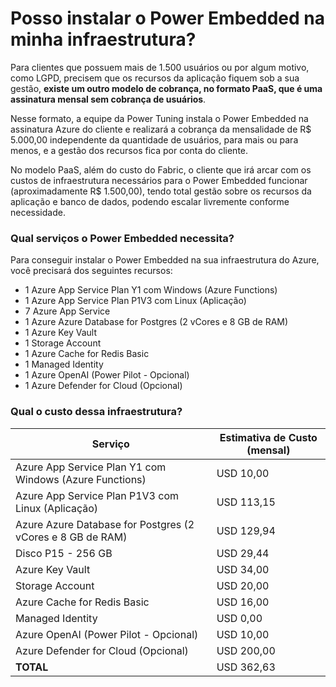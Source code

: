 # Posso instalar o Power Embedded na minha infraestrutura?

Para clientes que possuem mais de 1.500 usuários ou por algum motivo, como LGPD, precisem que os recursos da aplicação fiquem sob a sua gestão, **existe um outro modelo de cobrança, no formato PaaS, que é uma assinatura mensal sem cobrança de usuários**.

Nesse formato, a equipe da Power Tuning instala o Power Embedded na assinatura Azure do cliente e realizará a cobrança da mensalidade de R$ 5.000,00 independente da quantidade de usuários, para mais ou para menos, e a gestão dos recursos fica por conta do cliente.

No modelo PaaS, além do custo do Fabric, o cliente que irá arcar com os custos de infraestrutura necessários para o Power Embedded funcionar (aproximadamente R$ 1.500,00), tendo total gestão sobre os recursos da aplicação e banco de dados, podendo escalar livremente conforme necessidade.



### Qual serviços o Power Embedded necessita?

Para conseguir instalar o Power Embedded na sua infraestrutura do Azure, você precisará dos seguintes recursos:

* 1 Azure App Service Plan Y1 com Windows (Azure Functions)
* 1 Azure App Service Plan P1V3 com Linux (Aplicação)
* 7 Azure App Service
* 1 Azure Azure Database for Postgres (2 vCores e 8 GB de RAM)
* 1 Azure Key Vault
* 1 Storage Account
* 1 Azure Cache for Redis Basic
* 1 Managed Identity
* 1 Azure OpenAI (Power Pilot - Opcional)
* 1 Azure Defender for Cloud (Opcional)



### Qual o custo dessa infraestrutura?

| Serviço                                                    | Estimativa de Custo (mensal) |
| ---------------------------------------------------------- | ---------------------------- |
| Azure App Service Plan Y1 com Windows (Azure Functions)    | USD 10,00                    |
| Azure App Service Plan P1V3 com Linux (Aplicação)          | USD 113,15                   |
| Azure Azure Database for Postgres (2 vCores e 8 GB de RAM) | USD 129,94                   |
| Disco P15 - 256 GB                                         | USD 29,44                    |
| Azure Key Vault                                            | USD 34,00                    |
| Storage Account                                            | USD 20,00                    |
| Azure Cache for Redis Basic                                | USD 16,00                    |
| Managed Identity                                           | USD 0,00                     |
| Azure OpenAI (Power Pilot - Opcional)                      | USD 10,00                    |
| Azure Defender for Cloud (Opcional)                        | USD 200,00                   |
| **TOTAL**                                                  | USD 362,63                   |

